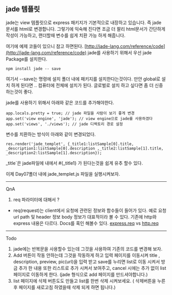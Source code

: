 ﻿## jade 템플릿
jade는 view 템플릿으로 express 패키지가 기본적으로 내장하고 있습니다. 즉 jade 문서를 html로 변경합니다.  그렇기에 익숙해 진다면 조금 더 팔리 html문서가 간단하게 작성이 가능하고, 랜더할때 변수를 쉽게 치환 가능 하게 해줍니다. 

여기에 예제 코들이 있으니 참고 하면된다.
[http://jade-lang.com/reference/code](http://jade-lang.com/reference/code)
jade를 사용하기 위해서 우선 jade Package를 설치한다. 
```
npm install jade -- save
```
여기서 --save는 명령에 설치 폴더 내에 패키지를 설치한다는것이다. 만얀 global로 설치 하게 된다면 .. 컴퓨터에 전체에 설치가 된다. 글로벌로 설치 하고 싶다면 좀 더 신중하는것이 좋다. 

jade를 사용하기 위해서  아래와 같은 코드를 추가해야한다.
```
app.locals.pretty = true; // jade 파일을 사람이 보기 좋게 변경
app.set('view engine', 'jade'); // view engine으로 jade를 사용하겠다
app.set('views', './views'); // jade 디렉토리 경로 설정
```
변수를 치환하는 방식이 아래와 같이 변경되었다.
```
res.render('jade_templet', {_title1:listSample[0].title, _description1:listSample[0].description ,_title2:listSample[1].title, _description2:listSample[1].description});
```
_title`은 jade파일에 내에서 #{_title1} 가 된다는것을 쉽게 유추 할수 있다.

이제 Day07폴더 내에 jade_templet.js 파일을 실행시켜보자.

------
QnA 
1. req 파라미터에 대해서 ?
- req(request)는 client에서 요청에 관련된 정보와 함수들이 들어가 있다. 예로 요청 url path 및  header 정보 body 정보가 대표적이라 볼 수 있다. 
기존에 http와 express 내용은 다르다.  Docs를 혹인 해볼수 있다. [express.req](http://expressjs.com/ko/api.html#req) vs  [http.req](https://nodejs.org/api/http.html#http_class_http_clientrequest)


--- 
Todo 
1. jade에는 반복문을 사용할수 있는데 그것을 사용하여 기존의 코드를 변경해 보자. 
2. Add 버튼이 작동 안하는데 그것을 작동하게 하고 입력 페이지를 이동시켜 title , description, preview, pic(url)을 입력 받고 save를 누리면 list로 이동 시켜서 방금 추가 한 내용 또한 리스트로 추가 시켜서 보여주고, cancel 시에는 추가 없이 list 페이지로 이동하게 한다. (jade 형식으로 add 페이지를 만드셔야합니다.)
3. list 페이지에 삭제 버튼도도 만들고 list를 한번 삭제 시켜보세요. ( 삭제버튼을 누른 후 페이지를 새로고침 하였을때 삭제 되게 하면 됩니다.)



